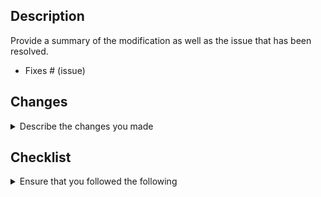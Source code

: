 ## Description

Provide a summary of the modification as well as the issue that has been resolved.

- Fixes # (issue)

## Changes

<details>
<summary>Describe the changes you made</summary>

- [ ] Bug fix (non-breaking change which fixes an issue)
- [ ] Refactor (non-breaking change which refactors the code base)
- [ ] New feature (non-breaking change which adds functionality)
- [ ] Breaking change (fix or feature that would cause existing functionality to not work as expected)
- [ ] Documentation update

</details>

## Checklist

<details>
<summary>Ensure that you followed the following</summary>

- [ ] I have added a summary of my changes to the [CHANGELOG](https://github.com/openvinotoolkit/anomalib/blob/main/CHANGELOG.md) (not for minor changes, docs and tests).
- [ ] I have performed a self-review of my code
- [ ] I have commented my code, particularly in hard-to-understand areas (If applicable)
- [ ] I have made corresponding changes to the documentation (If applicable)
- [ ] I have added tests that prove my fix is effective or that my feature works (If applicable)

</details>
